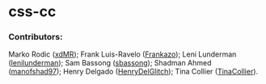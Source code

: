 # css-cc



### Contributors: 
Marko Rodic ([xdMR](https://github.com/xdMR)); 
Frank Luis-Ravelo ([Frankazo](https://github.com/Frankazo)); 
Leni Lunderman ([lenilunderman](https://github.com/lenilunderman)); 
Sam Bassong ([sbassong](https://github.com/sbassong));
Shadman Ahmed ([manofshad97](https://github.com/manofshad97));
Henry Delgado ([HenryDelGlitch](https://github.com/HenryDelGlitch));
Tina Collier ([TinaCollier](https://github.com/TinaCollier)).
